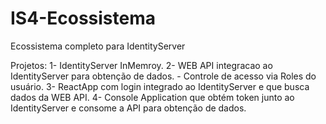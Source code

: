 # IS4-Ecossistema

Ecossistema completo para IdentityServer

Projetos:
1- IdentityServer InMemroy.
2- WEB API integracao ao IdentityServer para obtenção de dados.
	- Controle de acesso via Roles do usuário.
3- ReactApp com login integrado ao IdentityServer e que busca dados da WEB API.
4- Console Application que obtém token junto ao IdentityServer e consome a API para obtenção de dados.